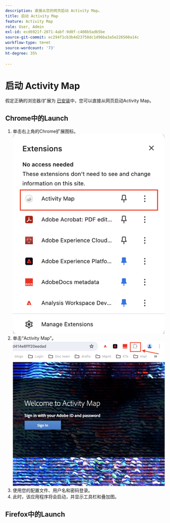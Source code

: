 ```yaml
---
description: 直接从您的网页启动 Activity Map。
title: 启动 Activity Map
feature: Activity Map
role: User, Admin
exl-id: ecd6921f-2071-4abf-9d0f-c408b5adb5be
source-git-commit: ec294f1cb3b4d23758dc1d96ba3a5e226560a14c
workflow-type: tm+mt
source-wordcount: '73'
ht-degree: 35%

---
```



# 启动 Activity Map

假定正确的浏览器/扩展为 [已安装](/help/analyze/activity-map/activitymap-getting-started/activitymap-install.md)中，您可以直接从网页启动Activity Map。

## Chrome中的Launch

1. 单击右上角的Chrome扩展图标。
   ![Activity Map扩展](assets/chrome2.png)
1. 单击“Activity Map”。
   ![启动 Activity Map](assets/chrome3.png)
1. 使用您的配置文件、用户名和密码登录。
1. 此时，该应用程序将会启动，并显示工具栏和叠加图。

## Firefox中的Launch



